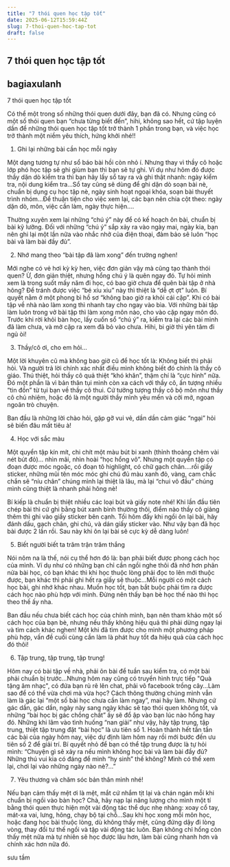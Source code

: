 ```yaml
---
title: "7 thói quen học tập tốt"
date: 2025-06-12T15:59:44Z
slug: 7-thoi-quen-hoc-tap-tot
draft: false
---
```


## 7 thói quen học tập tốt

## bagiaxulanh

7 thói quen học tập tốt​ 
 
Có thể một trong số những thói quen dưới đây, bạn đã có. Nhưng cũng có một số thói quen bạn “chưa từng biết đến”, hihi, không sao hết, cứ tập luyện dần để những thói quen học tập tốt trở thành 1 phần trong bạn, và việc học trở thành một niềm yêu thích, hứng khởi nhé!!
 
1. Ghi lại những bài cần học mỗi ngày
 
Một dạng tương tự như sổ báo bài hồi còn nhỏ í. Nhưng thay vì thầy cô hoặc lớp phó học tập sẽ ghi giùm bạn thì bạn sẽ tự ghi. Ví dụ như hôm đó được thầy dặn dò kiểm tra thì bạn hãy lấy sổ tay ra và ghi thật nhanh: ngày kiểm tra, nội dung kiểm tra...Sổ tay cũng sẽ dùng để ghi dặn dò soạn bài nè, chuẩn bị dụng cụ học tập nè, ngày sinh hoạt ngoại khóa, soạn bài thuyết trình nhóm...Để thuận tiện cho việc xem lại, các bạn nên chia cột theo: ngày dặn dò, môn, việc cần làm, ngày thực hiện....
 
Thường xuyên xem lại những “chú ý” này để có kế hoạch ôn bài, chuẩn bị bài kỹ lưỡng. Đối với những “chú ý” sắp xảy ra vào ngày mai, ngày kia, bạn nên ghi lại một lần nữa vào nhắc nhở của điện thoại, đảm bảo sẽ luôn “học bài và làm bài đầy đủ”.
 
2. Nhớ mang theo “bài tập đã làm xong” đến trường nghen!
 
Mới nghe có vẻ hơi kỳ kỳ hen, việc đơn giản vậy mà cũng tạo thành thói quen? Ừ, đơn giản thiệt, nhưng hổng chú ý là quên ngay đó. Tự hỏi mình xem là trong suốt mấy năm đi học, có bao giờ chưa để quên bài tập ở nhà hông? Để tránh được việc “bé xíu xiu” này thì thiệt là “dễ ợt ợt” luôn. Bí quyết nằm ở một phong bì hồ sơ “không bao giờ ra khỏi cái cặp”. Khi có bài tập về nhà nào làm xong thì nhanh tay cho ngay vào bìa. Với những bài tập làm luôn trong vở bài tập thì làm xong môn nào, cho vào cặp ngay môn đó.
Trước khi rời khỏi bàn học, lấy cuốn sổ “chú ý” ra, kiểm tra lại các bài mình đã làm chưa, và mở cặp ra xem đã bỏ vào chưa. Hihi, bi giờ thì yên tâm đi ngủ òi!
 
 
3. Thầy/cô ơi, cho em hỏi...
 
Một lời khuyên cũ mà không bao giờ cũ để học tốt là: Không biết thì phải hỏi. Và người trả lời chính xác nhất điều mình không biết đó chính là thầy cô giáo. Thú thiệt, hỏi thầy cô quả thiệt “khó khăn”, thậm chí là “cực hình” nữa. Đó một phần là vì bản thân tụi mình còn xa cách với thầy cô, ấn tượng nhiều “tin đồn” từ tụi bạn về thầy cô thui. Cứ tưởng tượng thầy cô bộ môn như thầy cô chủ nhiệm, hoặc đó là một người thầy mình yêu mến và cởi mở, ngoan ngoãn trò chuyện.
 
Ban đầu là những lời chào hỏi, gặp gỡ vui vẻ, dần dần cảm giác “ngại” hỏi sẽ biến đâu mất tiêu à!
 
4. Học với sắc màu
 
Một quyển tập kín mít, chi chít một màu bút bi xanh (thỉnh thoảng chêm vài nét bút đỏ)... nhìn mãi, nhìn hoài “học hổng vô”. Nhưng một quyển tập có đoạn được móc ngoặc, có đoạn tô highlight, có chữ gạch chân....rồi giấy sticker, những mũi tên móc móc ghi chú đủ màu xanh đỏ, vàng, cam chắc chắn sẽ “níu chân” chúng mình lại thiệt là lâu, mà lại “chui vô đầu” chúng mình cũng thiệt là nhanh phải hông nè!
 
Bí kiếp là chuẩn bị thiệt nhiều các loại bút và giấy note nhé! Khi lần đầu tiên chép bài thì cứ ghi bằng bút xanh bình thường thôi, điểm nào thầy cô giảng thêm thì ghi vào giấy sticker bên cạnh. Tối hôm đấy khi ngồi ôn lại bài, hãy đánh dấu, gạch chân, ghi chú, và dán giấy sticker vào. Như vậy bạn đã học bài được 2 lần rồi. Sau này khi ôn lại bài sẽ cực kỳ dễ dàng luôn!
 
5. Biết người biết ta trăm trận trăm thắng
 
Nói nôm na là thế, nói cụ thể hơn đó là: bạn phải biết được phong cách học của mình. Ví dụ như có những bạn chỉ cần ngồi nghe thôi đã nhớ hơn phân nửa bài học, có bạn khác thì khi học thuộc lòng phải đọc to lên mới thuộc được, bạn khác thì phải ghi hết ra giấy sẽ thuộc...Mỗi người có một cách học bài, ghi nhớ khác nhau. Muốn học tốt, bạn bắt buộc phải tìm ra được cách học nào phù hợp với mình. Đừng nên thấy bạn bè học thế nào thì học theo thế ấy nha.
 
Ban đầu nếu chưa biết cách học của chính mình, bạn nên tham khảo một số cách học của bạn bè, nhưng nếu thấy không hiệu quả thì phải dừng ngay lại và tìm cách khác nghen! Một khi đã tìm được cho mình một phương pháp phù hợp, vấn đề cuối cùng cần làm là phát huy tốt đa hiệu quả của cách học đó thôi!
 
6. Tập trung, tập trung, tập trung!
 
Hôm nay có bài tập về nhà, phải ôn bài để tuần sau kiểm tra, có một bài phải chuẩn bị trước...Nhưng hôm nay cũng có truyền hình trực tiếp "Quà tặng âm nhạc", có đứa bạn rủ rê lên chat, phải vô facebook trồng cây...Làm sao để có thể vừa chơi mà vừa học? Cách thông thường chúng mình vẫn làm là gác lại “một số bài học chưa cần làm ngay”, mai hãy làm. Nhưng cứ gác dần, gác dần, ngày này sang ngày khác sẽ tạo thói quen không tốt, và những “bài học bị gác chồng chất” ấy sẽ đổ ập vào bạn lúc nào hổng hay đó.
Những khi lâm vào tình huống “nan giải” như vậy, hãy tập trung, tập trung, thiệt tập trung đặt “bài học” là ưu tiên số 1. Hoàn thành hết tần tần các bài của ngày hôm nay, việc dự định làm hôm nay rồi mới bước đến ưu tiên số 2 để giải trí. Bí quyết nhỏ để bạn có thể tập trung được là tự hỏi mình: “Chuyện gì sẽ xảy ra nếu mình không học bài và làm bài đầy đủ? Những thú vui kia có đáng để mình “hy sinh” thế không? Mình có thể xem lại, chơi lại vào những ngày nào nè?...”
 
7. Yêu thương và chăm sóc bản thân mình nhé!
 
Nếu bạn cảm thấy mệt ơi là mệt, mắt cứ nhắm tịt lại và chán ngán mỗi khi chuẩn bị ngồi vào bàn học? Chà, hãy nạp lại năng lượng cho mình một tí bằng thói quen thực hiện một vài động tác thể dục nhẹ nhàng: xoay cổ tay, mát-xa vai, lưng, hông, chạy bộ tại chỗ...Sau khi học xong mỗi môn học, hoặc đang học bài thuộc lòng, dù không thấy mệt, cũng đứng dậy đi lòng vòng, thay đổi tư thế ngồi và tập vài động tác luôn. Bạn không chỉ hổng còn thấy mệt nữa mà tự nhiên sẽ học được lâu hơn, làm bài cũng nhanh hơn và chính xác hơn nữa đó.
 
 
 sưu tầm